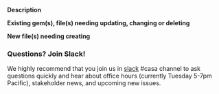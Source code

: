 **Description**

**Existing gem(s), file(s) needing updating, changing or deleting**

**New file(s) needing creating**

### Questions? Join Slack!

We highly recommend that you join us in [slack](http://bit.ly/3Quxc1Q) #casa channel to ask questions quickly and hear about office hours (currently Tuesday 5-7pm Pacific), stakeholder news, and upcoming new issues.
